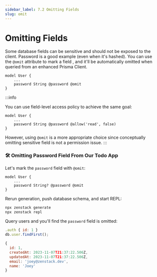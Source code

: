 ```yaml
---
sidebar_label: 7.2 Omitting Fields
slug: omit
---
```


# Omitting Fields

Some database fields can be sensitive and should not be exposed to the client. Password is a good example (even when it's hashed). You can use the `@omit` attribute to mark a field , and it'll be automatically omitted when queried from an enhanced Prisma Client.

```zmodel
model User {
    ...
    password String @password @omit
}
```

:::info

You can use field-level access policy to achieve the same goal:

```zmodel
model User {
    ...
    password String @password @allow('read', false)
}
```

However, using `@omit` is a more appropriate choice since conceptually omitting sensitive field is not a permission issue.
:::

### 🛠️ Omitting Password Field From Our Todo App

Let's mark the `password` field with `@omit`:

```zmodel
model User {
    ...
    password String? @password @omit
}
```

Rerun generation, push database schema, and start REPL:

```bash
npx zenstack generate
npx zenstack repl
```

Query users and you'll find the `password` field is omitted:

```js
.auth { id: 1 }
db.user.findFirst();
```

```js
{
  id: 1,
  createdAt: 2023-11-07T21:37:22.506Z,
  updatedAt: 2023-11-07T21:37:22.506Z,
  email: 'joey@zenstack.dev',
  name: 'Joey'
}
```